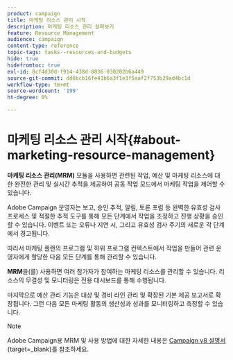 ```yaml
---
product: campaign
title: 마케팅 리소스 관리 시작
description: 마케팅 리소스 관리 살펴보기
feature: Resource Management
audience: campaign
content-type: reference
topic-tags: tasks--resources-and-budgets
hide: true
hidefromtoc: true
exl-id: 8cf4d30d-f914-438d-8836-030202b6a449
source-git-commit: dd6bcb16fe41b6a3f1e3f5aaf2f753b29ad4bc1d
workflow-type: tm+mt
source-wordcount: '199'
ht-degree: 0%

---
```


# 마케팅 리소스 관리 시작{#about-marketing-resource-management}



**마케팅 리소스 관리(MRM)** 모듈을 사용하면 관련된 작업, 예산 및 마케팅 리소스에 대한 완전한 관리 및 실시간 추적을 제공하여 공동 작업 모드에서 마케팅 작업을 제어할 수 있습니다.

Adobe Campaign 운영자는 보고, 승인 추적, 알림, 토론 포럼 등 완벽한 유효성 검사 프로세스 및 적절한 추적 도구를 통해 모든 단계에서 작업을 조정하고 진행 상황을 승인할 수 있습니다. 이벤트 또는 오류나 지연 시, 그리고 유효성 검사 주기의 새로운 각 단계에서 경고됩니다.

따라서 마케팅 플랜의 프로그램 및 하위 프로그램 컨텍스트에서 작업을 만들어 관련 운영자에게 할당한 다음 모든 단계를 통해 관리할 수 있습니다.

**MRM**&#x200B;을(를) 사용하면 여러 참가자가 참여하는 마케팅 리소스를 관리할 수 있습니다. 리소스의 무결성 및 모니터링은 전용 대시보드를 통해 수행됩니다.

마지막으로 예산 관리 기능은 대상 및 경비 라인 관리 및 확장된 기본 제공 보고서로 확장됩니다. 그런 다음 모든 마케팅 활동의 생산성과 성과를 모니터링하고 측정할 수 있습니다.

>[!NOTE]
>
>Adobe Campaign용 MRM 및 사용 방법에 대한 자세한 내용은 [Campaign v8 설명서](https://experienceleague.adobe.com/ko/docs/campaign/automation/mrm/about-marketing-resource-management){target=_blank}를 참조하세요.
